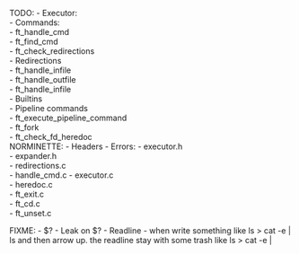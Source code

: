 TODO:
	- Executor:  
		- Commands:  
			- ft_handle_cmd  
			- ft_find_cmd  
			- ft_check_redirections  
		- Redirections  
			- ft_handle_infile  
			- ft_handle_outfile  
			- ft_handle_infile  
		- Builtins  
		- Pipeline commands  
			- ft_execute_pipeline_command  
			- ft_fork  
			- ft_check_fd_heredoc  
NORMINETTE:
	- Headers
	- Errors:
		- executor.h  
		- expander.h  
		- redirections.c  
		- handle_cmd.c
		- executor.c  
		- heredoc.c  
		- ft_exit.c  
		- ft_cd.c  
		- ft_unset.c  

FIXME:
	- $?
		- Leak on $?
	- Readline
		- when write something like ls > cat -e | ls and then arrow up. the readline stay with some trash like ls > cat -e | 

